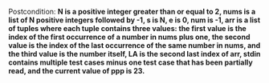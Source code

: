 Postcondition: **N is a positive integer greater than or equal to 2, nums is a list of N positive integers followed by -1, s is N, e is 0, num is -1, arr is a list of tuples where each tuple contains three values: the first value is the index of the first occurrence of a number in nums plus one, the second value is the index of the last occurrence of the same number in nums, and the third value is the number itself, LA is the second last index of arr, stdin contains multiple test cases minus one test case that has been partially read, and the current value of ppp is 23.**